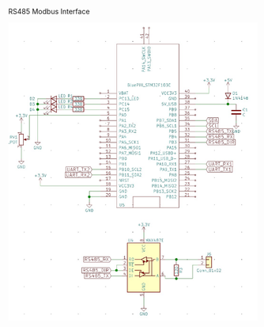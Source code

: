 
RS485 Modbus Interface 

![ScreenShot](https://github.com/worrajak/STM32-Micro2562/blob/master/Lab9-modbus/STM32F103-modbus.jpg?raw=true)
